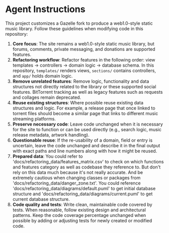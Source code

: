 # Agent Instructions

This project customizes a Gazelle fork to produce a web1.0-style static music library.
Follow these guidelines when modifying code in this repository:

1. **Core focus**: The site remains a web1.0-style static music library, but forums, comments, private messaging, and donations are supported features.
2. **Refactoring workflow**: Refactor features in the following order: view templates → controllers → domain logic → database schema. In this repository, `templates/` renders views, `sections/` contains controllers, and `app/` holds domain logic.
3. **Remove unrelated features**: Remove logic, functionality and data structures not directly related to the library or these supported social features. BitTorrent tracking as well as legacy features such as requests and collages remain deprecated. 
4. **Reuse existing structures**: Where possible reuse existing data structures and logic. For example, a release page that once linked to torrent files should become a similar page that links to different music streaming platforms.
5. **Preserve necessary code**: Leave code unchanged when it is necessary for the site to function or can be used directly (e.g., search logic, music release metadata, artwork handling).
6. **Questionable reuse**: If the re-usability of a domain, field or entry is uncertain, leave the code unchanged and describe it in the final output with exact paths and line numbers along with how it might be reused.
7. **Prepared data**: You could refer to 'docs/refactoring_data/features_matrix.csv' to check on which functions and features category as well as codebase they reference to. But don't rely on this data much because it's not really accurate. And be extremely cautious when changing classes or packages from 'docs/refactoring_data/danger_zone.txt'. You could reference 'docs/refactoring_data/diagrams/default.puml' to get initial database structure and 'docs/refactoring_data/diagrams/current.puml' to get current database structure.
8. **Code quality and tests**: Write clean, maintainable code covered by tests. When reasonable, follow existing design and architectural patterns. Keep the code coverage percentage unchanged when possible by adding or adjusting tests for newly created or modified code.

